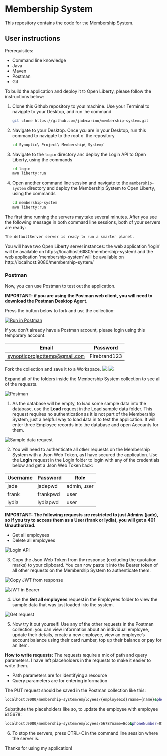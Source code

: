 # Membership System
This repository contains the code for the Membership System. 

## User instructions
Prerequisites:
-	Command line knowledge
-	Java
-	Maven
-   Postman
-	Git

To build the application and deploy it to Open Liberty, please follow the instructions below:

1. Clone this Github repository to your machine. Use your Terminal to navigate to your Desktop, and run the command 
    ```sh
    git clone https://github.com/jadecarino/membership-system.git
    ```

2. Navigate to your Desktop. Once you are in your Desktop, run this command to navigate to the root of the repository
    ```sh
    cd Synoptic\ Project\ Membership\ System/
    ```

3. Navigate to the `login` directory and deploy the Login API to Open Liberty, using the commands
    ```sh
    cd login
    mvn liberty:run
    ```

4. Open another command line session and navigate to the `membership-system` directory and deploy the Membership System to Open Liberty, using the commands
    ```sh
    cd membership-system
    mvn liberty:run
    ```

The first time running the servers may take several minutes. After you see the following message in both command line sessions, both of your servers are ready:
```sh
The defaultServer server is ready to run a smarter planet.
```

You will have two Open Liberty server instances: the web application 'login' will be available on https://localhost:6080/membership-system/ and the web application 'membership-system' will be available on http://localhost:9080/membership-system/


### Postman 

Now, you can use Postman to test out the application. 

**IMPORTANT: if you are using the Postman web client, you will need to download the Postman Desktop Agent.**

Press the button below to fork and use the collection: 

[![Run in Postman](https://run.pstmn.io/button.svg)](https://app.getpostman.com/run-collection/15899001-aaa15db3-9cec-44a6-86a1-c4aaacfbcaa1?action=collection%2Ffork&collection-url=entityId%3D15899001-aaa15db3-9cec-44a6-86a1-c4aaacfbcaa1%26entityType%3Dcollection%26workspaceId%3D8432e8fd-7e6c-4072-8615-65887d41d744)

If you don't already have a Postman account, please login using this temporary account.

| Email                         | Password      |
|-------------------------------|---------------|
| synopticprojecttemp@gmail.com | Firebrand123  |

Fork the collection and save it to a Workspace.
<img src="./docs-assets/Fork.png" style="max-width:50%">
<img src="./docs-assets/Fork2.png" style="max-width:50%">
<!-- ![Fork](./docs-assets/Fork.png)
![Fork2](./docs-assets/Fork2.png) -->

Expand all of the folders inside the Membership System collection to see all of the requests.

![Postman](./docs-assets/Postman.png)


1. As the database will be empty, to load some sample data into the database, use the **Load** request in the Load sample data folder. This request requires no authentication as it is not part of the Membership System, just a helpful way to load data in to test the application. It will enter three Employee records into the database and open Accounts for them.

![Sample data request](./docs-assets/Sample-data-request.png)

2. You will need to authenticate all other requests on the Membership System with a Json Web Token, as I have secured the application. Use the **Login** request in the Login folder to login with any of the credentials below and get a Json Web Token back:

| Username | Password | Role        | 
|----------|----------|-------------|
| jade     | jadepwd  | admin, user |
| frank    | frankpwd | user        |
| lydia    | lydiapwd | user        |

**IMPORTANT: The following requests are restricted to just Admins (jade), so if you try to access them as a User (frank or lydia), you will get a 401 Unauthorized.**
- Get all employees
- Delete all employees

![Login API](./docs-assets/Login-API.png)

3. Copy the Json Web Token from the response (excluding the quotation marks) to your clipboard. You can now paste it into the Bearer token of all other requests on the Membership System to authenticate them. 

![Copy JWT from response](./docs-assets/Copy-JWT-from-response.png)

![JWT in Bearer](./docs-assets/JWT-in-Bearer.png)

4. Use the **Get all employees** request in the Employees folder to view the sample data that was just loaded into the system.

![Get request](./docs-assets/Get-request.png)

5. Now try it out yourself! Use any of the other requests in the Postman collection: you can view information about an individual employee, update their details, create a new employee, view an employee’s account balance using their card number, top up their balance or pay for an item.

**How to write requests:**
The requests require a mix of path and query parameters. I have left placeholders in the requests to make it easier to write them.
- Path parameters are for identifying a resource
- Query parameters are for entering information

The PUT request should be saved in the Postman collection like this:
```sh
localhost:9080/membership-system/employees/{employeeId}?name={name}&phoneNumber={phoneNumber}&emailAddress={emailAddress}&company={company}&cardNumber={cardNumber}
```

Substitute the placeholders like so, to update the employee with employee id 5678:
```sh
localhost:9080/membership-system/employees/5678?name=Bob&phoneNumber=07100200300&emailAddress=bob@email.com&company=Github&cardNumber=1234
```

6. To stop the servers, press CTRL+C in the command line session where the server is.

Thanks for using my application!